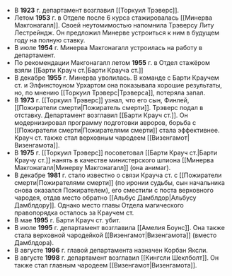 - В **1923** г. департамент возглавил [[Торкуил Трэверс]].
- Летом **1953** г. в Отделе после 6 курса стажировалась [[Минерва Макгонагалл]]. Своей неутомимостью напомнила Трэверсу Литу Лестрейндж. Он предложил Минерве устроиться к ним в будущем году на полную ставку.
- В июле **1954** г. Минерва Макгонагалл устроилась на работу в департамент.
- По рекомендации Макгонагалл летом **1955** г. в Отдел стажёром взяли [[Барти Крауч ст.|Барти Крауча ст.]]
- В декабре **1955** г. Минерва уволилась. В команде с Барти Краучем ст. и Элфинстоуном Урхартом она показывала хорошие результаты, но, по мнению [[Торкуил Трэверс|Трэверса]], потеряла запал.
- В **1973** г. [[Торкуил Трэверс]] узнал, что его сын, Финлей, [[Пожиратели смерти|Пожиратель смерти]]. Трэверс подал в отставку. Департамент возглавил [[Барти Крауч ст.]]. Он модернизировал программу подготовки авроров, борьба с [[Пожиратели смерти|Пожирателями смерти]] стала эффективнее. Крауч ст. также стал верховным чародеем [[Визенгамот|Визенгамота]].
- В **1975** г. [[Торкуил Трэверс]] посоветовал [[Барти Крауч ст.|Барти Краучу ст.]] нанять в качестве министерского шпиона [[Минерва Макгонагалл|Минерву Макгонагалл]] (она анимаг).
- В декабре **1981** г. стало известно о связи Крауча ст. с [[Пожиратели смерти|Пожирателями смерти]] (по иронии судьбы, сын начальника снова оказался Пожирателем), его сместили с поста верховного чародея, отдав место обратно [[Альбус Дамблдор|Альбусу Дамблдору]]. Однако место главы Отдела магического правопорядка осталось за Краучем ст.
- В мае **1995** г. Барти Крауч ст. убит.
- В июле **1995** г. департамент возглавила [[Амелия Боунс]]. Она также стала верховной чародейкой [[Визенгамот|Визенгамота]] (вместо Дамблдора).
- В августе **1996** г. главой департамента назначен Корбан Яксли.
- В августе **1998** г. департамент возглавил [[Кингсли Шеклболт]]. Он также стал главным чародеем [[Визенгамот|Визенгамота]].